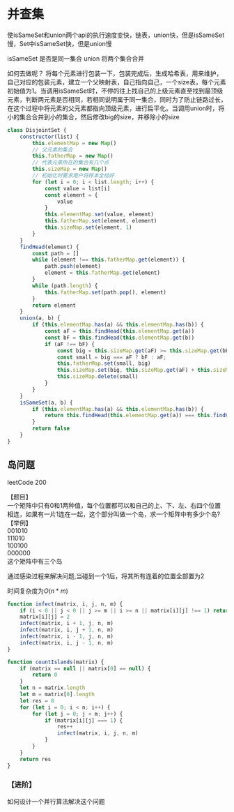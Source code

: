 # 并查集

使isSameSet和union两个api的执行速度变快，链表，union快，但是isSameSet慢，Set中isSameSet快，但是union慢

isSameSet 是否是同一集合
union 将两个集合合并

如何去做呢？
将每个元素进行包装一下，包装完成后，生成哈希表，用来维护，自己对应的包装元素，建立一个父映射表，自己指向自己，一个size表，每个元素初始值为1。当调用isSameSet时，不停的往上找自己的上级元素直至找到最顶级元素，判断两元素是否相同，若相同说明属于同一集合，同时为了防止链路过长，在这个过程中将元素的父元素都指向顶级元素，进行扁平化。当调用union时，将小的集合合并到小的集合，然后修改big的size，并移除小的size

```js
class DisjointSet {
    constructor(list) {
        this.elementMap = new Map()
        // 父元素的集合
        this.fatherMap = new Map()
        // 代表元素所在的集合有几个点
        this.sizeMap = new Map()
        // 初始化时要求用户将样本全给好
        for (let i = 0; i < list.length; i++) {
            const value = list[i]
            const element = {
                value
            }
            this.elementMap.set(value, element)
            this.fatherMap.set(element, element)
            this.sizeMap.set(element, 1)
        }
    }
    findHead(element) {
        const path = []
        while (element !== this.fatherMap.get(element)) {
            path.push(element)
            element = this.fatherMap.get(element)
        }
        while (path.length) {
            this.fatherMap.set(path.pop(), element)
        }
        return element
    }
    union(a, b) {
        if (this.elementMap.has(a) && this.elementMap.has(b)) {
            const aF = this.findHead(this.elementMap.get(a))
            const bF = this.findHead(this.elementMap.get(b))
            if (aF !== bF) {
                const big = this.sizeMap.get(aF) >= this.sizeMap.get(bF) ? aF : bF
                const small = big === aF ? bF : aF;
                this.fatherMap.set(small, big)
                this.sizeMap.set(big, this.sizeMap.get(aF) + this.sizeMap.get(bF))
                this.sizeMap.delete(small)
            }
        }
    }
    isSameSet(a, b) {
        if (this.elementMap.has(a) && this.elementMap.has(b)) {
            return this.findHead(this.elementMap.get(a)) === this.findHead(this.elementMap.get(b))
        }
        return false
    }
}
```

## 岛问题

leetCode 200

【题目】  
一个矩阵中只有0和1两种值，每个位置都可以和自己的上、下、左、右四个位置相连，如果有一片1连在一起，这个部分叫做一个岛，求一个矩阵中有多少个岛?  
【举例】  
001010  
111010  
100100  
000000  
这个矩阵中有三个岛  

通过感染过程来解决问题,当碰到一个1后，将其所有连着的位置全部置为2

时间复杂度为$O(n*m)$

```js
function infect(matrix, i, j, n, m) {
    if (i < 0 || j < 0 || j >= m || i >= n || matrix[i][j] !== 1) return
    matrix[i][j] = 2
    infect(matrix, i + 1, j, n, m)
    infect(matrix, i, j + 1, n, m)
    infect(matrix, i - 1, j, n, m)
    infect(matrix, i, j - 1, n, m)
}

function countIslands(matrix) {
    if (matrix == null || matrix[0] == null) {
        return 0
    }
    let n = matrix.length
    let m = matrix[0].length
    let res = 0
    for (let i = 0; i < n; i++) {
        for (let j = 0; j < m; j++) {
            if (matrix[i][j] === 1) {
                res++
                infect(matrix, i, j, n, m)
            }
        }
    }
    return res
}
```

### 【进阶】  

如何设计一个并行算法解决这个问题  
